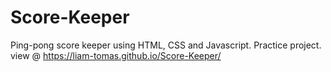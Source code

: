 # Score-Keeper
Ping-pong score keeper using HTML, CSS and Javascript. Practice project. 
view @ https://liam-tomas.github.io/Score-Keeper/
